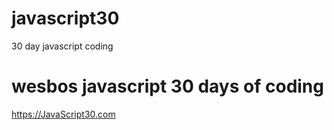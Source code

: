 # javascript30
30 day javascript coding 
# wesbos javascript 30 days of coding
https://JavaScript30.com
